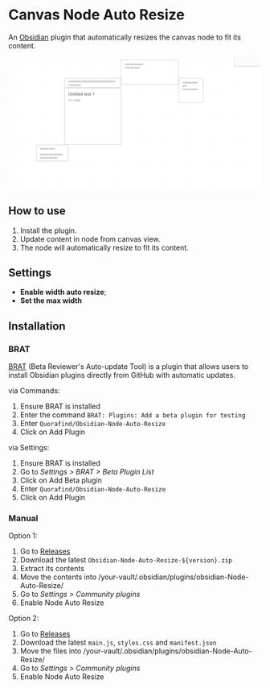 # Canvas Node Auto Resize

An [Obsidian](https://obsidian.md/) plugin that automatically resizes the canvas node to fit its content.

![img](./media/node-auto-resize.gif)

## How to use

1. Install the plugin.
2. Update content in node from canvas view.
3. The node will automatically resize to fit its content.

## Settings

- **Enable width auto resize**;
- **Set the max width**

## Installation

### BRAT

[BRAT](https://github.com/TfTHacker/obsidian42-brat) (Beta Reviewer's Auto-update Tool) is a plugin that allows users to
install Obsidian plugins directly from GitHub with automatic updates.

via Commands:

1. Ensure BRAT is installed
2. Enter the command `BRAT: Plugins: Add a beta plugin for testing`
3. Enter `Quorafind/Obsidian-Node-Auto-Resize`
4. Click on Add Plugin

via Settings:

1. Ensure BRAT is installed
2. Go to *Settings > BRAT > Beta Plugin List*
3. Click on Add Beta plugin
4. Enter `Quorafind/Obsidian-Node-Auto-Resize`
5. Click on Add Plugin

### Manual

Option 1:

1. Go to [Releases](https://github.com/Quorafind/Obsidian-Node-Auto-Resize/releases)
2. Download the latest `Obsidian-Node-Auto-Resize-${version}.zip`
3. Extract its contents
4. Move the contents into /your-vault/.obsidian/plugins/obsidian-Node-Auto-Resize/
5. Go to *Settings > Community plugins*
6. Enable Node Auto Resize

Option 2:

1. Go to [Releases](https://github.com/Quorafind/Obsidian-Node-Auto-Resize/releases)
2. Download the latest `main.js`, `styles.css` and `manifest.json`
3. Move the files into /your-vault/.obsidian/plugins/obsidian-Node-Auto-Resize/
5. Go to *Settings > Community plugins*
6. Enable Node Auto Resize

